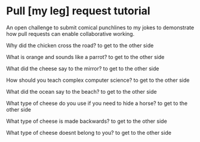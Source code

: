 # Pull [my leg] request tutorial
An open challenge to submit comical punchlines to my jokes to demonstrate how pull requests can enable collaborative working. 

Why did the chicken cross the road?
to get to the other side

What is orange and sounds like a parrot? 
to get to the other side

What did the cheese say to the mirror? 
to get to the other side

How should you teach complex computer science? 
to get to the other side

What did the ocean say to the beach?
to get to the other side

What type of cheese do you use if you need to hide a horse?
to get to the other side

What type of cheese is made backwards?
to get to the other side

What type of cheese doesnt belong to you?
to get to the other side

